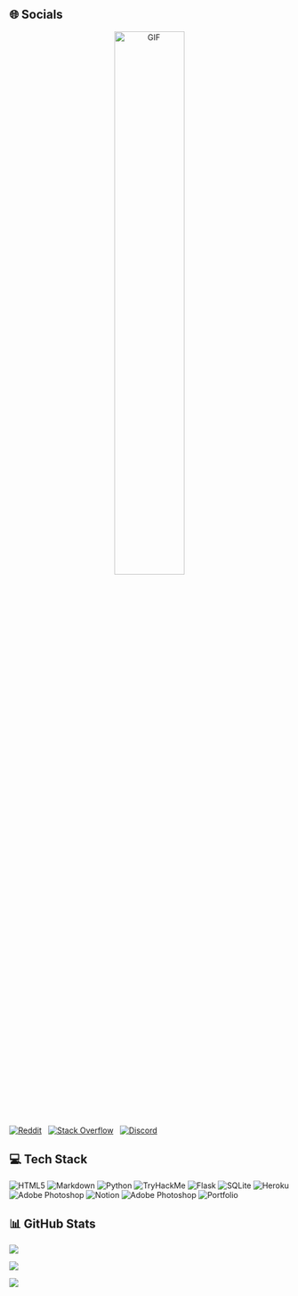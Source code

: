 ## 🌐 Socials <br/>

<p align="center">
  <img align="mid" width="50%" alt="GIF" src="https://c.tenor.com/54mjjpuowCgAAAAC/ninjala-jane.gif"></img>
</p>


  [![Reddit](https://img.shields.io/badge/Reddit-%23FF4500.svg?logo=Reddit&logoColor=white)](https://www.reddit.com/user/$)  
  [![Stack Overflow](https://img.shields.io/badge/-Stackoverflow-FE7A16?logo=stack-overflow&logoColor=white)](https://stackoverflow.com/users/18269270/)   [![Discord](https://img.shields.io/badge/OTP_Kakashi%235555-Discord-blueviolet?logo=Discord&logoColor=white)](https://discord.com/)



## 💻 Tech Stack

![HTML5](https://img.shields.io/badge/html5-%23E34F26.svg?style=for-the-badge&logo=html5&logoColor=white)
![Markdown](https://img.shields.io/badge/markdown-%23000000.svg?style=for-the-badge&logo=markdown&logoColor=white)
![Python](https://img.shields.io/badge/python-3670A0?style=for-the-badge&logo=python&logoColor=ffdd54)
![TryHackMe](https://img.shields.io/badge/TryHackMe-%23121011.svg?style=for-the-badge&logo=TryHackMe&logoColor=white)
![Flask](https://img.shields.io/badge/flask-%23000.svg?style=for-the-badge&logo=flask&logoColor=white)
![SQLite](https://img.shields.io/badge/sqlite-%2307405e.svg?style=for-the-badge&logo=sqlite&logoColor=white)
![Heroku](https://img.shields.io/badge/Heroku-blueviolet.svg?style=for-the-badge&logo=Heroku&logoColor=white)
![Adobe Photoshop](https://img.shields.io/badge/Adobe_Photoshop-%23E34F26?style=for-the-badge&logo=Adobe-Photoshop&logoColor=white)
![Notion](https://img.shields.io/badge/Notion-%23000000.svg?style=for-the-badge&logo=notion&logoColor=white)
![Adobe Photoshop](https://img.shields.io/badge/Adobe_Premiere_Pro-657D8B?style=for-the-badge&logo=Adobe-Premiere-Pro&logoColor=white)
![Portfolio](https://img.shields.io/badge/Portfolio-%23000000.svg?style=for-the-badge&logo=firefox&logoColor=#FF7139)


## 📊 GitHub Stats

[![](https://github-readme-stats.vercel.app/api?username=OTPSpecter&show_icons=true&theme=merko)](https://github.com/anuraghazra/github-readme-stats)<br/>

![](https://github-readme-streak-stats.herokuapp.com/?user=OTPSpecter&theme=merko)<br/>

![](https://github-readme-stats.vercel.app/api/top-langs/?username=OTPSpecter&layout=compact&theme=merko)<br/>
